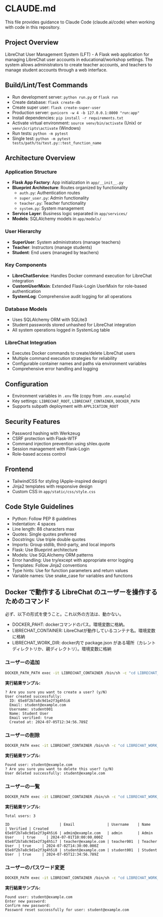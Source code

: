 # CLAUDE.md

This file provides guidance to Claude Code (claude.ai/code) when working with code in this repository.

## Project Overview
LibreChat User Management System (LFT) - A Flask web application for managing LibreChat user accounts in educational/workshop settings. The system allows administrators to create teacher accounts, and teachers to manage student accounts through a web interface.

## Build/Lint/Test Commands
- Run development server: `python run.py` or `flask run`
- Create database: `flask create-db`
- Create super user: `flask create-super-user`
- Production server: `gunicorn -w 4 -b 127.0.0.1:8000 "run:app"`
- Install dependencies: `pip install -r requirements.txt`
- Activate virtual environment: `source venv/bin/activate` (Unix) or `venv\Scripts\activate` (Windows)
- Run tests: `python -m pytest`
- Single test: `python -m pytest tests/path/to/test.py::test_function_name`

## Architecture Overview

### Application Structure
- **Flask App Factory**: App initialization in `app/__init__.py`
- **Blueprint Architecture**: Routes organized by functionality
  - `auth.py`: Authentication routes
  - `super_user.py`: Admin functionality
  - `teacher.py`: Teacher functionality
  - `system.py`: System management
- **Service Layer**: Business logic separated in `app/services/`
- **Models**: SQLAlchemy models in `app/models/`

### User Hierarchy
- **SuperUser**: System administrators (manage teachers)
- **Teacher**: Instructors (manage students)
- **Student**: End users (managed by teachers)

### Key Components
- **LibreChatService**: Handles Docker command execution for LibreChat integration
- **CustomUserMixin**: Extended Flask-Login UserMixin for role-based authentication
- **SystemLog**: Comprehensive audit logging for all operations

### Database Models
- Uses SQLAlchemy ORM with SQLite3
- Student passwords stored unhashed for LibreChat integration
- All system operations logged in SystemLog table

### LibreChat Integration
- Executes Docker commands to create/delete LibreChat users
- Multiple command execution strategies for reliability
- Configurable container names and paths via environment variables
- Comprehensive error handling and logging

## Configuration
- Environment variables in `.env` file (copy from `.env.example`)
- Key settings: `LIBRECHAT_ROOT`, `LIBRECHAT_CONTAINER`, `DOCKER_PATH`
- Supports subpath deployment with `APPLICATION_ROOT`

## Security Features
- Password hashing with Werkzeug
- CSRF protection with Flask-WTF
- Command injection prevention using shlex.quote
- Session management with Flask-Login
- Role-based access control

## Frontend
- TailwindCSS for styling (Apple-inspired design)
- Jinja2 templates with responsive design
- Custom CSS in `app/static/css/style.css`

## Code Style Guidelines
- Python: Follow PEP 8 guidelines
- Indentation: 4 spaces
- Line length: 88 characters max
- Quotes: Single quotes preferred
- Docstrings: Use triple double quotes
- Imports: Group stdlib, third-party, and local imports
- Flask: Use Blueprint architecture
- Models: Use SQLAlchemy ORM patterns
- Error handling: Use try/except with appropriate error logging
- Templates: Follow Jinja2 conventions
- Type hints: Use for function parameters and return values
- Variable names: Use snake_case for variables and functions

## Docker で動作する LibreChat のユーザーを操作するためのコマンド

必ず、以下の形式を使うこと。これ以外の方法は、動かない。

- DOCKER_PAHT: dockerコマンドのパス。環境変数に格納。
- LIBRECHAT_CONTAINER: LibreChatが動作しているコンテナ名。環境変数に格納
- LIBRECHAT_WORK_DIR: docker内で package.json がある場所（カレントディレクトリか、親ディレクトリ）。環境変数に格納
### ユーザーの追加

```bash
DOCKER_PATH_PATH exec -it LIBRECHAT_CONTAINER /bin/sh -c "cd LIBRECHAT_WORK_DIR && echo y | npm run create-user <email> <username> <name> <password> --email-verified=true"
```

**実行結果サンプル:**
```
? Are you sure you want to create a user? (y/N) 
User created successfully:
  ID: 65e8f2b7a8c9d1e2f3g4h5i6
  Email: student@example.com
  Username: student001
  Name: Student User
  Email verified: true
  Created at: 2024-07-05T12:34:56.789Z
```

### ユーザーの削除

```bash
DOCKER_PATH exec -it LIBRECHAT_CONTAINER /bin/sh -c "cd LIBRECHAT_WORK_DIR && echo y | npm run delete-user <email>"
```

**実行結果サンプル:**
```
Found user: student@example.com
? Are you sure you want to delete this user? (y/N) 
User deleted successfully: student@example.com
```

### ユーザーの一覧

```bash
DOCKER_PATH exec -it LIBRECHAT_CONTAINER /bin/sh -c "cd LIBRECHAT_WORK_DIR && npm run list-users"
```

**実行結果サンプル:**
```
Total users: 3

ID                       | Email               | Username    | Name          | Verified | Created
65e8f2b7a8c9d1e2f3g4h5i6 | admin@example.com   | admin       | Admin User    | true     | 2024-07-01T10:00:00.000Z
65e8f2b7a8c9d1e2f3g4h5i7 | teacher@example.com | teacher001  | Teacher User  | true     | 2024-07-02T14:30:00.000Z
65e8f2b7a8c9d1e2f3g4h5i8 | student@example.com | student001  | Student User  | true     | 2024-07-05T12:34:56.789Z
```

### ユーザーのパスワード変更

```bash
DOCKER_PATH exec -it LIBRECHAT_CONTAINER /bin/sh -c "cd LIBRECHAT_WORK_DIR && npm run reset-password <email>"
```

**実行結果サンプル:**
```
Found user: student@example.com
Enter new password: 
Confirm new password: 
Password reset successfully for user: student@example.com
```

